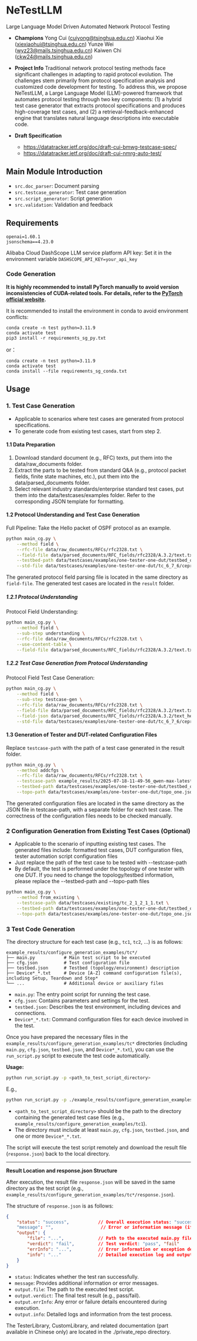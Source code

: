 # NeTestLLM

Large Language Model Driven Automated Network Protocol Testing

- **Champions**
  Yong Cui (cuiyong@tsinghua.edu.cn)
  Xiaohui Xie (xiexiaohui@tsinghua.edu.cn)
  Yunze Wei (wyz23@mails.tsinghua.edu.cn)
  Kaiwen Chi (ckw24@mails.tsinghua.edu.cn)
- **Project Info**
  Traditional network protocol testing methods face significant challenges in adapting to rapid protocol evolution. The challenges stem primarily from protocol specification analysis and customized code development for testing. To address this, we propose NeTestLLM, a Large Language Model (LLM)-powered framework that automates protocol testing through two key components: (1) a hybrid test case generator that extracts protocol specifications and produces high-coverage test cases, and (2) a retrieval-feedback-enhanced engine that translates natural language descriptions into executable code.

- **Draft Specification**
  - https://datatracker.ietf.org/doc/draft-cui-bmwg-testcase-spec/
  - https://datatracker.ietf.org/doc/draft-cui-nmrg-auto-test/
 
## Main Module Introduction
- `src.doc_parser`: Document parsing
- `src.testcase_generator`: Test case generation
- `src.script_generator`: Script generation
- `src.validation`: Validation and feedback

## Requirements
```
openai=1.60.1
jsonschema==4.23.0
```
Alibaba Cloud DashScope LLM service platform API key: Set it in the environment variable `DASHSCOPE_API_KEY=your_api_key`

### Code Generation
**It is highly recommended to install PyTorch manually to avoid version inconsistencies of CUDA-related tools. For details, refer to the [PyTorch official website](https://pytorch.org/get-started/locally/).**


It is recommended to install the environment in conda to avoid environment conflicts:

```shell
conda create -n test python=3.11.9
conda activate test
pip3 install -r requirements_sg_py.txt
```

or：

```shell
conda create -n test python=3.11.9
conda activate test
conda install --file requirements_sg_conda.txt
```

## Usage
### 1. Test Case Generation

- Applicable to scenarios where test cases are generated from protocol specifications.
- To generate code from existing test cases, start from step 2.

#### 1.1 Data Preparation
1. Download standard document (e.g., RFC) texts, put them into the data/raw_documents folder.
2. Extract the parts to be tested from standard Q&A (e.g., protocol packet fields, finite state machines, etc.), put them into the data/parsed_documents folder.
3. Select relevant industry standards/enterprise standard test cases, put them into the data/testcases/examples folder. Refer to the corresponding JSON template for formatting.

#### 1.2 Protocol Understanding and Test Case Generation
Full Pipeline: Take the Hello packet of OSPF protocol as an example.
```bash
python main_cg.py \
    --method field \
    --rfc-file data/raw_documents/RFCs/rfc2328.txt \
    --field-file data/parsed_documents/RFC_fields/rfc2328/A.3.2/text.txt \
    --testbed-path data/testcases/examples/one-tester-one-dut/testbed_one.json \
    --std-file data/testcases/examples/one-tester-one-dut/tc_6_7_6/cepri_tc_6_7_6.txt
```
The generated protocol field parsing file is located in the same directory as `field-file`.
The generated test cases are located in the `result` folder.

##### 1.2.1 Protocol Understanding
Protocol Field Understanding:
```bash
python main_cg.py \
    --method field \
    --sub-step understanding \
    --rfc-file data/raw_documents/RFCs/rfc2328.txt \
    --use-content-table \
    --field-file data/parsed_documents/RFC_fields/rfc2328/A.3.2/text.txt 
```

##### 1.2.2 Test Case Generation from Protocol Understanding
Protocol Field Test Case Generation:
```bash
python main_cg.py \
    --method field \
    --sub-step testcase-gen \
    --rfc-file data/raw_documents/RFCs/rfc2328.txt \
    --field-file data/parsed_documents/RFC_fields/rfc2328/A.3.2/text.txt \
    --field-json data/parsed_documents/RFC_fields/rfc2328/A.3.2/text_header.json \
    --std-file data/testcases/examples/one-tester-one-dut/tc_6_7_6/cepri_tc_6_7_6.txt
```

#### 1.3 Generation of Tester and DUT-related Configuration Files
Replace `testcase-path` with the path of a test case generated in the result folder.
```bash
python main_cg.py \
    --method addcfgs \
    --rfc-file data/raw_documents/RFCs/rfc2328.txt \
    --testcase-path example_results/2025-07-18-11-49-56_qwen-max-latest_rfc2328_Packet_fields/A.3.2_Hello_Packet/HelloInterval/testcases.json \
    --testbed-path data/testcases/examples/one-tester-one-dut/testbed_one.json \
    --topo-path data/testcases/examples/one-tester-one-dut/topo_one.json
```
The generated configuration files are located in the same directory as the JSON file in testcase-path, with a separate folder for each test case. The correctness of the configuration files needs to be checked manually.


### 2 Configuration Generation from Existing Test Cases (Optional)

- Applicable to the scenario of inputting existing test cases. The generated files include: formatted test cases, DUT configuration files, tester automation script configuration files
- Just replace the path of the test case to be tested with --testcase-path
- By default, the test is performed under the topology of one tester with one DUT. If you need to change the topology/testbed information, please replace the --testbed-path and --topo-path files

```bash
python main_cg.py \
    --method from_existing \
    --testcase-path data/testcases/existing/tc_2_1_2_1_1.txt \
    --testbed-path data/testcases/examples/one-tester-one-dut/testbed_one.json \
    --topo-path data/testcases/examples/one-tester-one-dut/topo_one.json
```

### 3 Test Code Generation

The directory structure for each test case (e.g., `tc1`, `tc2`, ...) is as follows:

```text
example_results/configure_generation_examples/tc*/
├── main.py           # Main test script to be executed
├── cfg.json          # Test configuration file
├── testbed.json      # Testbed (topology/environment) description
├── Device*_*.txt     # Device [A-Z] command configuration file(s), including Setup, Teardown and Step*
└── ...               # Additional device or auxiliary files
```

- `main.py`: The entry point script for running the test case.
- `cfg.json`: Contains parameters and settings for the test.
- `testbed.json`: Describes the test environment, including devices and connections.
- `Device*_*.txt`: Command configuration files for each device involved in the test.

Once you have prepared the necessary files in the `example_results/configure_generation_examples/tc*` directories (including `main.py`, `cfg.json`, `testbed.json`, and `Device*_*.txt`), you can use the `run_script.py` script to execute the test code automatically.

**Usage:**

```bash
python run_script.py -p <path_to_test_script_directory>
```
E.g.,

```bash
python run_script.py -p ./example_results/configure_generation_examples/tc_ospf_area_id_positive
```

- `<path_to_test_script_directory>` should be the path to the directory containing the generated test case files (e.g., `example_results/configure_generation_examples/tc1`).
- The directory must include at least `main.py`, `cfg.json`, `testbed.json`, and one or more `Device*_*.txt`.

The script will execute the test script remotely and download the result file (`response.json`) back to the local directory.

---

**Result Location and response.json Structure**

After execution, the result file `response.json` will be saved in the same directory as the test script (e.g., `example_results/configure_generation_examples/tc*/response.json`).

The structure of `response.json` is as follows:

```json
{
    "status": "success",           // Overall execution status: "success" or "fail"
    "message": "",                  // Error or information message (if any)
    "output": {
        "file": "...",             // Path to the executed main.py file
        "verdict": "fail",         // Test verdict: "pass", "fail"
        "errInfo": "...",          // Error information or exception details
        "info": "..."              // Detailed execution log and output
    }
}
```

- `status`: Indicates whether the test ran successfully.
- `message`: Provides additional information or error messages.
- `output.file`: The path to the executed test script.
- `output.verdict`: The final test result (e.g., pass/fail).
- `output.errInfo`: Any error or failure details encountered during execution.
- `output.info`: Detailed logs and information from the test process.

The TesterLibrary, CustomLibrary, and related documentation (part available in Chinese only) are located in the ./private_repo directory.
